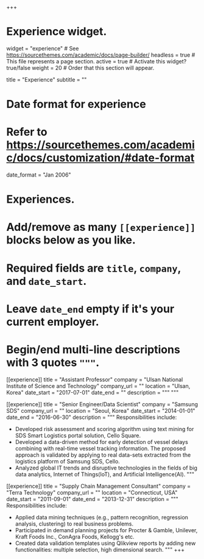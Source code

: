 +++
# Experience widget.
widget = "experience"  # See https://sourcethemes.com/academic/docs/page-builder/
headless = true  # This file represents a page section.
active = true  # Activate this widget? true/false
weight = 20  # Order that this section will appear.

title = "Experience"
subtitle = ""

# Date format for experience
#   Refer to https://sourcethemes.com/academic/docs/customization/#date-format
date_format = "Jan 2006"

# Experiences.
#   Add/remove as many `[[experience]]` blocks below as you like.
#   Required fields are `title`, `company`, and `date_start`.
#   Leave `date_end` empty if it's your current employer.
#   Begin/end multi-line descriptions with 3 quotes `"""`.


[[experience]]
  title = "Assistant Professor"
  company = "Ulsan National Institute of Science and Technology"
  company_url = ""
  location = "Ulsan, Korea"
  date_start = "2017-07-01"
  date_end = ""
  description = """ """
  
  
[[experience]]
  title = "Senior Engineer/Data Scientist"
  company = "Samsung SDS"
  company_url = ""
  location = "Seoul, Korea"
  date_start = "2014-01-01"
  date_end = "2016-06-30"
  description = """
  Responsibilities include:
  
  * Developed risk assessment and scoring algorithm using text mining for SDS Smart Logistics portal solution, Cello Square.
  * Developed a data-driven method for early detection of vessel delays combining with real-time vessel tracking information. The proposed approach is validated by applying to real data-sets extracted from the logistics platform of Samsung SDS, Cello.
  * Analyzed global IT trends and disruptive technologies in the fields of big data analytics, Internet of Things(IoT), and Artificial Intelligence(AI).
  """

[[experience]]
  title = "Supply Chain Management Consultant"
  company = "Terra Technology"
  company_url = ""
  location = "Connecticut, USA"
  date_start = "2011-09-01"
  date_end = "2013-12-31"
  description = """
  Responsibilities include:
  
  * Applied data mining techniques (e.g., pattern recognition, regression analysis, clustering) to real business problems.
  * Participated in demand planning projects for Procter & Gamble, Unilever, Kraft Foods Inc., ConAgra Foods, Kellogg's etc.
  * Created data validation templates using Qlikview reports by adding new functionalities: multiple selection, high dimensional search.
  """
+++
